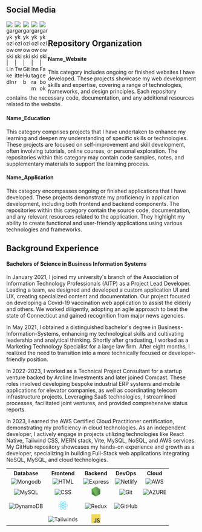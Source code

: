 

<h2 color="blue">Social Media</h2>
<a href="https://www.linkedin.com/in/gary-kozlowski-825053138/"><img align="left" alt="garykozlowski | LinkedIn" width="22px" src="https://cdn.jsdelivr.net/npm/simple-icons@v3/icons/linkedin.svg" /></a>
<a href="https://twitter.com/GaryKozlowski1"><img align="left" alt="garykozlowski | Twitter" width="22px" src="https://cdn.jsdelivr.net/npm/simple-icons@v3/icons/twitter.svg" /></a>
<a href="https://github.com/gkozlowskidesign"><img align="left" alt="garykozlowski | GitHub" width="22px" src="https://cdn.jsdelivr.net/npm/simple-icons@v3/icons/github.svg" /></a>
<a href="https://www.instagram.com/garykozlowski1/?next=%2Fgary_kozlowski1%2F"><img align="left" alt="garykozlowski | Instagram" width="22px" src="https://cdn.jsdelivr.net/npm/simple-icons@v3/icons/instagram.svg" /></a>
<a href="https://www.facebook.com/garyjr.kozlowski/"><img align="left" alt="garykozlowski | Facebook" width="22px" src="https://cdn.jsdelivr.net/npm/simple-icons@v3/icons/facebook.svg" /></a>


<br>

<h2 color="blue">Repository Organization</h2>

<h4 color="orange">Name_Website</h4>
This category includes ongoing or finished websites I have developed. These projects showcase my web development skills and expertise, covering a range of technologies, frameworks, and design principles. Each repository contains the necessary code, documentation, and any additional resources related to the website.

<h4 color="orange">Name_Education</h4>
This category comprises projects that I have undertaken to enhance my learning and deepen my understanding of specific skills or technologies. These projects are focused on self-improvement and skill development, often involving tutorials, online courses, or personal exploration. The repositories within this category may contain code samples, notes, and supplementary materials to support the learning process.

<h4 color="orange">Name_Application</h4>
This category encompasses ongoing or finished applications that I have developed. These projects demonstrate my proficiency in application development, including both frontend and backend components. The repositories within this category contain the source code, documentation, and any relevant resources related to the application. They highlight my ability to create functional and user-friendly applications using various technologies and frameworks.

<br>

<h2 color="blue">Background Experience</h2>

<h4 color="orange">Bachelors of Science in Business Information Systems</h4>

<p>In January 2021, I joined my university's branch of the Association of Information Technology Professionals (AITP) as a Project Lead Developer. Leading a team, we designed and developed a custom application UI and UX, creating specialized content and documentation. Our project focused on developing a Covid-19 vaccination web application to assist the elderly and others. We worked diligently, adopting an agile approach to beat the state of Connecticut and gained recognition from major news agencies.</p>

<p>In May 2021, I obtained a distinguished bachelor's degree in Business-Information-Systems, enhancing my technological skills and cultivating leadership and analytical thinking. Shortly after graduating, I worked as a Marketing Technology Specialist for a large law firm. After eight months, I realized the need to transition into a more technically focused or developer-friendly position.</p>

<p>In 2022-2023, I worked as a Technical Project Consultant for a startup venture backed by Arcline Investments and later joined Comcast. These roles involved developing bespoke industrial ERP systems and mobile applications for elevator companies, as well as coordinating telecom infrastructure projects. Leveraging SaaS technologies, I streamlined processes, facilitated joint ventures, and provided comprehensive status reports.</p>

<p>In 2023, I earned the AWS Certified Cloud Practitioner certification, demonstrating my proficiency in cloud technologies. As an independent developer, I actively engage in projects utilizing technologies like React Native, Tailwind CSS, MERN stack, Vite, MySQL, NoSQL, and AWS services. My GitHub repository showcases my hands-on experience and growth as a developer, specializing in building Full-Stack web applications integrating NoSQL, MySQL, and cloud technologies.</p>



<table padding="20px">
<tr>
<th>Database</th>
<th>Frontend</th>
<th>Backend</th>
<th>DevOps</th>
<th>Cloud</th>
</tr>
  
<tr>
<td align="center">
<img alt="Mongodb" width="26px" src="https://www.svgrepo.com/show/331488/mongodb.svg" />
</td>
<td align="center" >
<img alt="HTML" width="26px" src="https://upload.wikimedia.org/wikipedia/commons/thumb/6/61/HTML5_logo_and_wordmark.svg/1200px-HTML5_logo_and_wordmark.svg.png" />
</td>
<td align="center">
<img alt="Express" width="26px" 
src="https://upload.wikimedia.org/wikipedia/commons/thumb/8/88/Status_iucn_EX_icon.svg/480px-Status_iucn_EX_icon.svg.png" />
</td>
<td  align="center">
<img alt="Netlify" width="26px" 
src="https://cdn.iconscout.com/icon/free/png-256/netlify-3629537-3032320.png" 
/>
</td>
<td align="center">
<img alt="AWS" width="26px" 
src="https://static-00.iconduck.com/assets.00/aws-icon-512x512-hniukvcn.png" 
/>
</td>
</tr>

<tr>
<td align="center" >
<img alt="MySQL" width="28px" src="https://play-lh.googleusercontent.com/BXzgnDx84yskYrBdGOQ7zkEI004SdjNfoX-ltpqWjx3f6qOHIS0rDPwDWWvnHaE24Ruc" />
</td>
<td align="center" >
<img alt="CSS" width="26px" src="https://cdn-icons-png.flaticon.com/512/5968/5968242.png" />
</td>
<td align="center">
<img alt="Node" width="26px" src="https://raw.githubusercontent.com/github/explore/80688e429a7d4ef2fca1e82350fe8e3517d3494d/topics/nodejs/nodejs.png" />
</td>
<td align="center">
<img alt="Git" width="24px" 
src="https://avatars.githubusercontent.com/u/18133?s=200&v=4" />
</td>
<td align="center">
<img alt="AZURE" width="26px" 
src="https://cdn.icon-icons.com/icons2/2407/PNG/512/azure_icon_146223.png" 
/>
</td>
</tr>


<tr>
<td align="center">
  <img alt="DynamoDB" width="22px" src="https://static-00.iconduck.com/assets.00/aws-dynamodb-icon-454x512-53ebjxww.png" />
</td>
<td align="center">
<img  alt="React" width="30px" src="https://raw.githubusercontent.com/github/explore/80688e429a7d4ef2fca1e82350fe8e3517d3494d/topics/react/react.png" />
</td>
<td align="center">
<img  alt="Redux" width="26px" src="https://img.icons8.com/color/480/redux.png" />
</td>
<td align="center">
<img alt="GitHub" width="26px" src="https://creazilla-store.fra1.digitaloceanspaces.com/icons/3204980/logo-github-icon-md.png"/>
</td>
<td align="center"></td>

</tr>

<tr>
<td align="center"></td>
<td align="center" >
<img alt="Tailwinds" width="26px" src="https://upload.wikimedia.org/wikipedia/commons/thumb/d/d5/Tailwind_CSS_Logo.svg/1200px-Tailwind_CSS_Logo.svg.png" /> 
</td>
<td align="center">
<img alt="JavaScript" width="24px"       src="https://raw.githubusercontent.com/github/explore/80688e429a7d4ef2fca1e82350fe8e3517d3494d/topics/javascript/javascript.png"/>
</td>
<td align="center"></td>
<td align="center"></td>
</tr>
</table>





 


  

    
 
 

